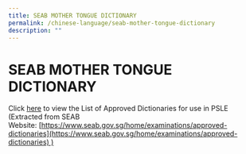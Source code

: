 ```yaml
---
title: SEAB MOTHER TONGUE DICTIONARY
permalink: /chinese-language/seab-mother-tongue-dictionary
description: ""
---
```

SEAB MOTHER TONGUE DICTIONARY
=============================

Click <a href="https://www.seab.gov.sg/home/examinations/approved-dictionaries" target ="_blank">here</a> to view the List of Approved Dictionaries for use in PSLE   
(Extracted from SEAB Website: [https://www.seab.gov.sg/home/examinations/approved-dictionaries](https://www.seab.gov.sg/home/examinations/approved-dictionaries) )
